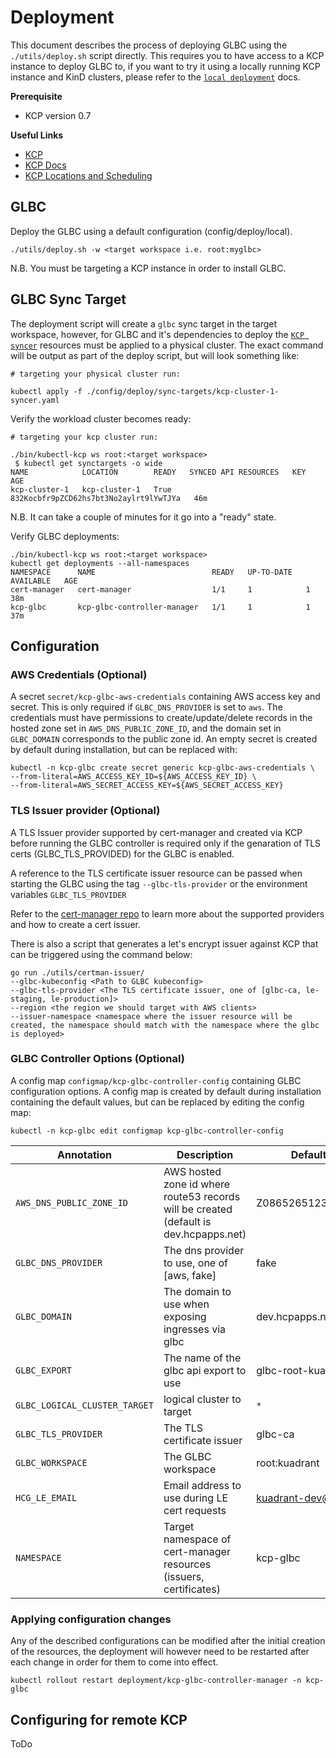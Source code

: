 # Deployment

This document describes the process of deploying GLBC using the `./utils/deploy.sh` script directly. 
This requires you to have access to a KCP instance to deploy GLBC to, if you want to try it using a locally running KCP instance and KinD clusters, please refer to the [`local deployment`](local_deployment.md) docs.

**Prerequisite**

* KCP version 0.7

**Useful Links**

* [KCP](https://github.com/kcp-dev/kcp)
* [KCP Docs](https://github.com/kcp-dev/kcp/blob/main/docs)
* [KCP Locations and Scheduling](https://github.com/kcp-dev/kcp/blob/main/docs/locations-and-scheduling.md#locations-and-scheduling)

## GLBC

Deploy the GLBC using a default configuration (config/deploy/local).

```
./utils/deploy.sh -w <target workspace i.e. root:myglbc>
```
N.B. You must be targeting a KCP instance in order to install GLBC.

## GLBC Sync Target

The deployment script will create a `glbc` sync target in the target workspace, however, for GLBC and it's dependencies to deploy the [`KCP syncer`](https://github.com/kcp-dev/kcp/blob/main/docs/syncer.md) resources must be applied to a physical cluster.
The exact command will be output as part of the deploy script, but will look something like:

```
# targeting your physical cluster run:

kubectl apply -f ./config/deploy/sync-targets/kcp-cluster-1-syncer.yaml
```

Verify the workload cluster becomes ready:
```
# targeting your kcp cluster run:

./bin/kubectl-kcp ws root:<target workspace>
 $ kubectl get synctargets -o wide
NAME            LOCATION        READY   SYNCED API RESOURCES   KEY                                      AGE
kcp-cluster-1   kcp-cluster-1   True                           832Kocbfr9pZCD62hs7bt3No2aylrt9lYwTJYa   46m
```
N.B. It can take a couple of minutes for it go into a "ready" state.

Verify GLBC deployments:
```
./bin/kubectl-kcp ws root:<target workspace>
kubectl get deployments --all-namespaces
NAMESPACE      NAME                          READY   UP-TO-DATE   AVAILABLE   AGE
cert-manager   cert-manager                  1/1     1            1           38m
kcp-glbc       kcp-glbc-controller-manager   1/1     1            1           37m
```

## Configuration

### AWS Credentials (Optional) 

A secret  `secret/kcp-glbc-aws-credentials` containing AWS access key and secret. This is only required if `GLBC_DNS_PROVIDER` is set to `aws`.
The credentials must have permissions to create/update/delete records in the hosted zone set in `AWS_DNS_PUBLIC_ZONE_ID`, and the
domain set in `GLBC_DOMAIN` corresponds to the public zone id. An empty secret is created by default during installation, 
but can be replaced with:

```
kubectl -n kcp-glbc create secret generic kcp-glbc-aws-credentials \
--from-literal=AWS_ACCESS_KEY_ID=${AWS_ACCESS_KEY_ID} \
--from-literal=AWS_SECRET_ACCESS_KEY=${AWS_SECRET_ACCESS_KEY}
```

### TLS Issuer provider (Optional) 

A TLS Issuer provider supported by cert-manager and created via KCP before running the GLBC controller is required only if the genaration of TLS certs (GLBC_TLS_PROVIDED) for the GLBC is enabled. 

A reference to the TLS certificate issuer resource can be passed when starting the GLBC using the tag `--glbc-tls-provider` or the environment variables `GLBC_TLS_PROVIDER`

Refer to the [cert-manager repo](https://github.com/cert-manager/cert-manager#cert-manager) to learn more about the supported providers and how to create a cert issuer.

There is also a script that generates a let's encrypt issuer against KCP that can be triggered using the command below:

```
go run ./utils/certman-issuer/ 
--glbc-kubeconfig <Path to GLBC kubeconfig> 
--glbc-tls-provider <The TLS certificate issuer, one of [glbc-ca, le-staging, le-production]> 
--region <the region we should target with AWS clients>
--issuer-namespace <namespace where the issuer resource will be created, the namespace should match with the namespace where the glbc is deployed>
```

### GLBC Controller Options (Optional)

A config map `configmap/kcp-glbc-controller-config` containing GLBC configuration options. A config map is created by 
default during installation containing the default values, but can be replaced by editing the config map:

```
kubectl -n kcp-glbc edit configmap kcp-glbc-controller-config
```

| Annotation                    | Description | Default value |
|-------------------------------| ----------- | ------------- |
| `AWS_DNS_PUBLIC_ZONE_ID`      |  AWS hosted zone id where route53 records will be created (default is dev.hcpapps.net) | Z08652651232L9P84LRSB |
| `GLBC_DNS_PROVIDER`           |  The dns provider to use, one of [aws, fake] | fake |
| `GLBC_DOMAIN`                 |  The domain to use when exposing ingresses via glbc | dev.hcpapps.net |
| `GLBC_EXPORT`                 | The name of the glbc api export to use | glbc-root-kuadrant |
| `GLBC_LOGICAL_CLUSTER_TARGET` | logical cluster to target | `*` |
| `GLBC_TLS_PROVIDER`           | The TLS certificate issuer | glbc-ca |
| `GLBC_WORKSPACE`              | The GLBC workspace| root:kuadrant |
| `HCG_LE_EMAIL`                | Email address to use during LE cert requests | kuadrant-dev@redhat.com |
| `NAMESPACE`                   | Target namespace of cert-manager resources (issuers, certificates) | kcp-glbc |

### Applying configuration changes

Any of the described configurations can be modified after the initial creation of the resources, the deployment will however 
need to be restarted after each change in order for them to come into effect.

`kubectl rollout restart deployment/kcp-glbc-controller-manager -n kcp-glbc`


## Configuring for remote KCP

ToDo 
